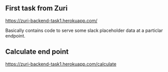 
## First task from Zuri 
https://zuri-backend-task1.herokuapp.com/

Basically contains code to serve some slack placeholder data at a particlar endpoint.

## Calculate end point

https://zuri-backend-task1.herokuapp.com/calculate